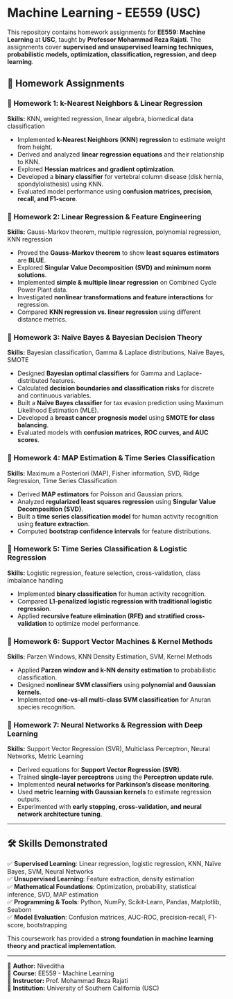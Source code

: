 # Machine Learning - EE559 (USC)
This repository contains homework assignments for **EE559: Machine Learning** at **USC**, taught by **Professor Mohammad Reza Rajati**. The assignments cover **supervised and unsupervised learning techniques, probabilistic models, optimization, classification, regression, and deep learning**.

## 📂 Homework Assignments

### **📌 Homework 1: k-Nearest Neighbors & Linear Regression**
**Skills:** KNN, weighted regression, linear algebra, biomedical data classification  
- Implemented **k-Nearest Neighbors (KNN) regression** to estimate weight from height.
- Derived and analyzed **linear regression equations** and their relationship to KNN.
- Explored **Hessian matrices and gradient optimization**.
- Developed a **binary classifier** for vertebral column disease (disk hernia, spondylolisthesis) using KNN.
- Evaluated model performance using **confusion matrices, precision, recall, and F1-score**.

### **📌 Homework 2: Linear Regression & Feature Engineering**
**Skills:** Gauss-Markov theorem, multiple regression, polynomial regression, KNN regression  
- Proved the **Gauss-Markov theorem** to show **least squares estimators** are **BLUE**.
- Explored **Singular Value Decomposition (SVD) and minimum norm solutions**.
- Implemented **simple & multiple linear regression** on Combined Cycle Power Plant data.
- Investigated **nonlinear transformations and feature interactions** for regression.
- Compared **KNN regression vs. linear regression** using different distance metrics.

### **📌 Homework 3: Naïve Bayes & Bayesian Decision Theory**
**Skills:** Bayesian classification, Gamma & Laplace distributions, Naïve Bayes, SMOTE  
- Designed **Bayesian optimal classifiers** for Gamma and Laplace-distributed features.
- Calculated **decision boundaries and classification risks** for discrete and continuous variables.
- Built a **Naïve Bayes classifier** for tax evasion prediction using Maximum Likelihood Estimation (MLE).
- Developed a **breast cancer prognosis model** using **SMOTE for class balancing**.
- Evaluated models with **confusion matrices, ROC curves, and AUC scores**.

### **📌 Homework 4: MAP Estimation & Time Series Classification**
**Skills:** Maximum a Posteriori (MAP), Fisher information, SVD, Ridge Regression, Time Series Classification  
- Derived **MAP estimators** for Poisson and Gaussian priors.
- Analyzed **regularized least squares regression** using **Singular Value Decomposition (SVD)**.
- Built a **time series classification model** for human activity recognition using **feature extraction**.
- Computed **bootstrap confidence intervals** for feature distributions.

### **📌 Homework 5: Time Series Classification & Logistic Regression**
**Skills:** Logistic regression, feature selection, cross-validation, class imbalance handling  
- Implemented **binary classification** for human activity recognition.
- Compared **L1-penalized logistic regression with traditional logistic regression**.
- Applied **recursive feature elimination (RFE) and stratified cross-validation** to optimize model performance.

### **📌 Homework 6: Support Vector Machines & Kernel Methods**
**Skills:** Parzen Windows, KNN Density Estimation, SVM, Kernel Methods  
- Applied **Parzen window and k-NN density estimation** to probabilistic classification.
- Designed **nonlinear SVM classifiers** using **polynomial and Gaussian kernels**.
- Implemented **one-vs-all multi-class SVM classification** for Anuran species recognition.

### **📌 Homework 7: Neural Networks & Regression with Deep Learning**
**Skills:** Support Vector Regression (SVR), Multiclass Perceptron, Neural Networks, Metric Learning  
- Derived equations for **Support Vector Regression (SVR)**.
- Trained **single-layer perceptrons** using the **Perceptron update rule**.
- Implemented **neural networks for Parkinson’s disease monitoring**.
- Used **metric learning with Gaussian kernels** to estimate regression outputs.
- Experimented with **early stopping, cross-validation, and neural network architecture tuning**.

---

## **🛠 Skills Demonstrated**
✅ **Supervised Learning**: Linear regression, logistic regression, KNN, Naïve Bayes, SVM, Neural Networks  
✅ **Unsupervised Learning**: Feature extraction, density estimation  
✅ **Mathematical Foundations**: Optimization, probability, statistical inference, SVD, MAP estimation  
✅ **Programming & Tools**: Python, NumPy, Scikit-Learn, Pandas, Matplotlib, Seaborn  
✅ **Model Evaluation**: Confusion matrices, AUC-ROC, precision-recall, F1-score, bootstrapping  

This coursework has provided a **strong foundation in machine learning theory and practical implementation**. 

---
📌 **Author:** Niveditha  
📌 **Course:** EE559 - Machine Learning  
📌 **Instructor:** Prof. Mohammad Reza Rajati  
📌 **Institution:** University of Southern California (USC)  
